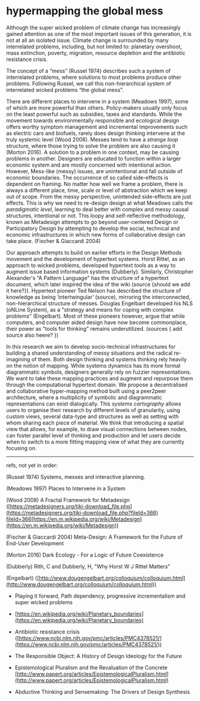 # hypermapping the global mess

Although the super wicked problem of climate change has increasingly gained attention as one of the most important issues of this generation, it is not at all an isolated issue. Climate change is surrounded by many interrelated problems, including, but not limited to: planetary overshoot, mass extinction, poverty, migration, resource depletion and the antibiotic resistance crisis. 

The concept of a “mess” (Russel 1974) describes such a system of interrelated problems, where solutions to most problems produce other problems. Following Russel, we call this non-hierarchical system of interrelated wicked problems “the global mess”.

There are different places to intervene in a system (Meadows 1997), some of which are more powerful than others. Policy-makers usually only focus on the least powerful such as subsidies, taxes and standards. While the movement towards environmentally responsible and ecological design offers worthy symptom management and incremental improvements such as electric cars and biofuels, rarely does design thinking intervene at the truly systemic level (Wood 2008). Messes tend to have a *strange loop* structure, where those trying to solve the problem are also causing it (Morton 2016). A solution to a problem in one context, may be causing problems in another. Designers are educated to function within a larger economic system and are mostly concerned with intentional action. However, Mess-like (messy) issues, are unintentional and fall outside of economic boundaries. The occurrence of so called side-effects is dependent on framing. No matter how well we frame a problem, there is always a different place, time, scale or level of abstraction which we keep out of scope. From the messy perspective, unintended side-effects are just effects. This is why we need to re-design design at what Meadows calls the *paradigmatic level*, learning to deal better with complex and messy causal structures, intentional or not. This loopy and self-reflective methodology, known as Metadesign attempts to go beyond user-centered Design or Participatory Design by attempting to develop the social, technical and economic infrastructures in which new forms of collaborative design can take place. (Fischer & Giaccardi 2004)

Our approach attempts to build on earlier efforts in the Design Methods movement and the development of hypertext systems. Horst Rittel, as an approach to wicked problems, developed hypertext tools as a way to augment issue based information systems (Dubberly). Similarly, Christopher Alexander's “A Pattern Language" has the structure of a hypertext document, which later inspired the idea of the wiki (source {should we add it here?}). Hypertext pioneer Ted Nelson has described the structure of knowledge as being ‘intertwingular’ (source), mirroring the interconnected, non-hierarchical structure of messes. Douglas Engelbart developed his NLS (oNLine System), as a "strategy and means for coping with complex problems" (Engelbart). Most of these pioneers however, argue that while computers, and computer aided design have now become commonplace, their power as "tools for thinking" remains underutilized. (sources { add source also heere? })

In this research we aim to develop socio-technical infrastructures for building a shared understanding of messy situations and the radical re-imagining of them. Both design thinking and systems thinking rely heavily on the notion of mapping. While systems dynamics has its more formal diagrammatic symbols, designers generally rely on fuzzier representations. We want to take these mapping practices and augment and repurpose them through the computational hypertext domain. We propose a decentralised and collaborative hyper-mapping method built using a peer2peer architecture, where a multiplicity of symbolic and diagrammatic representations can exist dialogically. This *systems cartography* allows users to organise their research by different levels of granularity, using custom views, several data-type and structures as well as setting with whom sharing each piece of material. We think that introducing a spatial view that allows, for example, to draw visual connections between nodes, can foster parallel level of thinking and production and let users decide when to switch to a more fitting mapping view of what they are currently focusing on.

----
refs, not yet in order:

(Russel 1974) Systems, messes and interactive planning.

(Meadows 1997) Places to Intervene in a System

(Wood 2008) A Fractal Framework for Metadesign ([https://metadesigners.org/tiki-download_file.php](https://metadesigners.org/tiki-download_file.php?fileId=366) []()[fileId=366](https://metadesigners.org/tiki-download_file.php?fileId=366)[https://en.m.wikipedia.org/wiki/Metadesign](https://en.m.wikipedia.org/wiki/Metadesign))

(Fischer & Giaccardi 2004) Meta-Design: A Framework for the Future of End-User Development

(Morton 2016) Dark Ecology - For a Logic of Future Coexistence

(Dubberly) Rith, C and Dubberly, H, "Why Horst W J Rittel Matters"

(Engelbart) ([http://www.dougengelbart.org/colloquium/colloquium.html](http://www.dougengelbart.org/colloquium/colloquium.html))

* Playing it forward, Path dependency, progressive incrementalism and super wicked problems

* [https://en.wikipedia.org/wiki/Planetary_boundaries](https://en.wikipedia.org/wiki/Planetary_boundaries)

* Antibiotic resistance crisis ([https://www.ncbi.nlm.nih.gov/pmc/articles/PMC4378521/](https://www.ncbi.nlm.nih.gov/pmc/articles/PMC4378521/))

* The Responsible Object: A History of Design Ideology for the Future

* Epistemological Pluralism and the Revaluation of the Concrete [http://www.papert.org/articles/EpistemologicalPluralism.html](http://www.papert.org/articles/EpistemologicalPluralism.html)

* Abductive Thinking and Sensemaking: The Drivers of Design Synthesis
